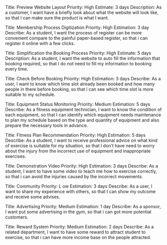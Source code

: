 Title: Preview Website Layout
Priority: High
Estimate: 3 days
Description: As a customer,
I want have a briefly look about what the website will look like,
so that I can make sure the product is what I want.

Title: Membership Process Digitization
Priority: High
Estimation: 3 day
Describe: As a student,
I want the process of register can be more convenient compare to the painful paper-based register,
so that i can register it online with a few clicks.

Title: Simplification the Booking Process
Priority: High
Estimate: 5 days
Description: As a student,
I want the website to auto fill the information that booking required,
so that I do not need to fill my information to booking every time.

Title: Check Before Booking
Priority: High
Estimation: 3 days
Describe: As a user,
I want to know which time slot already been booked and how many people in there before booking,
so that i can see which time slot is more suitable to my schedule.

Title: Equipment Status Monitoring
Priority: Medium
Estimation: 5 days
Describe: As a fitness equipment technician,
I want to know the condition of each equipment,
so that I can identify which equipment needs maintenance to plan my schedule based on the type and quantity of equipment and also prepare the necessary tools in advance.

Title: Fitness Plan Recommendation
Priority: High
Estimation: 5 days
Describe: As a student,
I want to receive professional advice on what kind of exercise is suitable for my situation,
so that I don’t have need to worry about the injury from the incorrect use of equipment and inappropriate exercises.

Title: Demonstration Video
Priority: High
Estimation: 3 days
Describe: As a student,
I want to have some video to teach me how to exercise correctly,
so that i can avoid the injuries caused by the incorrect movements.

Title: Community
Priority: L	ow
Estimation: 3 days
Describe: As a user,
I want to share my experience with others,
so that I can show my outcome and receive some advises.

Title: Advertising
Priority: Medium
Estimation: 1 day
Describe: As a sponsor,
I want put some advertising in the gym,
so that i can got more potential customers.
 
Title: Reward System
Priority: Medium
Estimation: 2 days
Describe: As a related department,
I want to have some reward to attract student to exercise,
so that i can have more income base on the people attracted.

